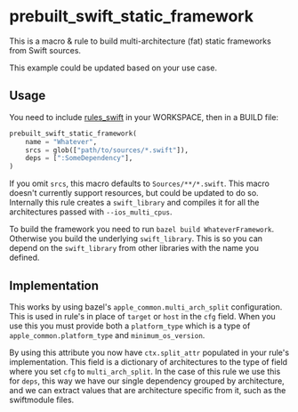 # prebuilt_swift_static_framework

This is a macro & rule to build multi-architecture (fat) static
frameworks from Swift sources.

This example could be updated based on your use case.

## Usage

You need to include
[rules_swift](https://github.com/bazelbuild/rules_swift) in your
WORKSPACE, then in a BUILD file:

```python
prebuilt_swift_static_framework(
    name = "Whatever",
    srcs = glob(["path/to/sources/*.swift"]),
    deps = [":SomeDependency"],
)
```

If you omit `srcs`, this macro defaults to `Sources/**/*.swift`. This
macro doesn't currently support resources, but could be updated to do
so. Internally this rule creates a `swift_library` and compiles it for
all the architectures passed with `--ios_multi_cpus`.

To build the framework you need to run `bazel build WhateverFramework`.
Otherwise you build the underlying `swift_library`. This is so you can
depend on the `swift_library` from other libraries with the name you
defined.

## Implementation

This works by using bazel's `apple_common.multi_arch_split`
configuration. This is used in rule's in place of `target` or `host` in
the `cfg` field. When you use this you must provide both a
`platform_type` which is a type of `apple_common.platform_type` and
`minimum_os_version`.

By using this attribute you now have `ctx.split_attr` populated in your
rule's implementation. This field is a dictionary of architectures to
the type of field where you set `cfg` to `multi_arch_split`. In the case
of this rule we use this for `deps`, this way we have our single
dependency grouped by architecture, and we can extract values that are
architecture specific from it, such as the swiftmodule files.
